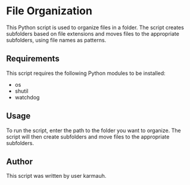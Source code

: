 # File Organization

This Python script is used to organize files in a folder. The script creates subfolders based on file extensions and moves files to the appropriate subfolders, using file names as patterns.

## Requirements

This script requires the following Python modules to be installed:
- os
- shutil
- watchdog

## Usage

To run the script, enter the path to the folder you want to organize. The script will then create subfolders and move files to the appropriate subfolders.

## Author

This script was written by user karmauh.
